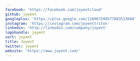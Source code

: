 ```yaml
---
facebook: 'https://facebook.com/joyentcloud'
github: joyent
googleplus: 'https://plus.google.com/116067599577083513668'
instagram: 'https://instagram.com/joyenttriton'
linkedin: 'http://linkedin.com/company/joyent'
logohandle: joyent
sort: joyent
title: Joyent
twitter: joyent
website: 'https://www.joyent.com/'
---
```

